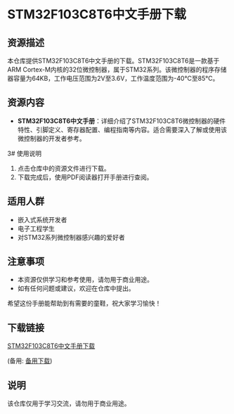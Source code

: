 # STM32F103C8T6中文手册下载

## 资源描述

本仓库提供STM32F103C8T6中文手册的下载。STM32F103C8T6是一款基于ARM Cortex-M内核的32位微控制器，属于STM32系列。该微控制器的程序存储器容量为64KB，工作电压范围为2V至3.6V，工作温度范围为-40°C至85°C。

## 资源内容

- **STM32F103C8T6中文手册**：详细介绍了STM32F103C8T6微控制器的硬件特性、引脚定义、寄存器配置、编程指南等内容。适合需要深入了解或使用该微控制器的开发者参考。

3# 使用说明

1. 点击仓库中的资源文件进行下载。
2. 下载完成后，使用PDF阅读器打开手册进行查阅。

## 适用人群

- 嵌入式系统开发者
- 电子工程学生
- 对STM32系列微控制器感兴趣的爱好者

## 注意事项

- 本资源仅供学习和参考使用，请勿用于商业用途。
- 如有任何问题或建议，欢迎在仓库中提出。

希望这份手册能帮助到有需要的童鞋，祝大家学习愉快！

## 下载链接
[STM32F103C8T6中文手册下载](https://pan.quark.cn/s/48d538425cfe) 

(备用: [备用下载](https://pan.baidu.com/s/1O3fsRQ4gZwTnTi9yXiQFtA?pwd=1234))

## 说明

该仓库仅用于学习交流，请勿用于商业用途。
